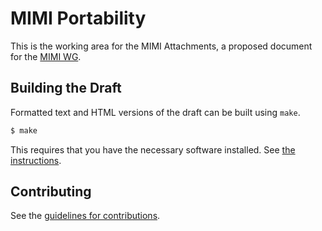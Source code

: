 # MIMI Portability

This is the working area for the MIMI Attachments, a proposed document for the [MIMI WG](https://datatracker.ietf.org/group/mimi/about/).

## Building the Draft

Formatted text and HTML versions of the draft can be built using `make`.

```sh
$ make
```

This requires that you have the necessary software installed.  See 
[the instructions](https://github.com/martinthomson/i-d-template/blob/master/doc/SETUP.md).


## Contributing

See the
[guidelines for contributions](https://github.com/raphaelrobert/mimi-delivery-service/blob/main/CONTRIBUTING.md).
